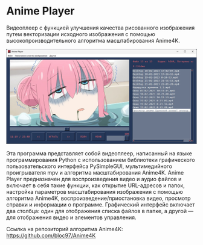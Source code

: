 # Anime Player

Видеоплеер с функцией улучшения качества рисованного изображения путем векторизации исходного изображения с помощью высокопроизводительного алгоритма масштабирования Anime4K.

![Скриншот](doc/screenshot.jpg)

Эта программа представляет собой видеоплеер, написанный на языке программирования Python с использованием библиотеки графического пользовательского интерфейса PySimpleGUI, мультимедийного проигрывателя mpv и алгоритма масштабирования Anime4K. Anime Player предназначен для воспроизведения видео и аудио файлов и включает в себя такие функции, как открытие URL-адресов и папок, настройка параметров масштабирования изображения с помощью алгоритма Anime4K, воспроизведение/приостановка видео, просмотр справки и информации о программе.
Графический интерфейс включает два столбца: один для отображения списка файлов в папке, а другой — для отображения видео и элементов управления.

Cсылка на репозиторий алгоритма Anime4K: https://github.com/bloc97/Anime4K
